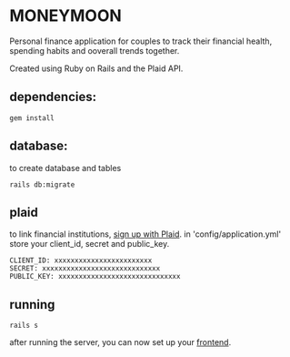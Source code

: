 # MONEYMOON

Personal finance application for couples to track their financial health, spending habits and ooverall trends together.

Created using Ruby on Rails and the Plaid API.

## dependencies: 
```
gem install 
```

## database: 
to create database and tables
```
rails db:migrate
```

## plaid
to link financial institutions, [sign up with Plaid](https://dashboard.plaid.com/signup). 
in 'config/application.yml' store your client_id, secret and public_key.
```
CLIENT_ID: xxxxxxxxxxxxxxxxxxxxxxxx
SECRET: xxxxxxxxxxxxxxxxxxxxxxxxxxxxx
PUBLIC_KEY: xxxxxxxxxxxxxxxxxxxxxxxxxxxxxx
```

## running 
```
rails s
```
after running the server, you can now set up your [frontend](https://github.com/anamsoomro/moneymoon-frontend). 

